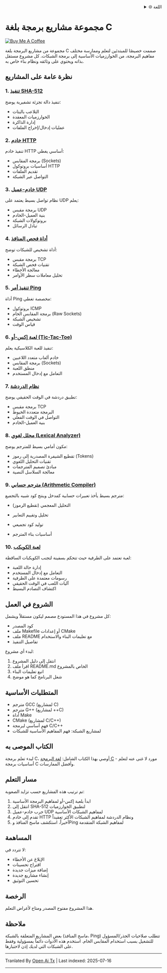 <div align="right">
  <details>
    <summary >🌐 اللغة</summary>
    <div>
      <div align="center">
        <a href="https://openaitx.github.io/view.html?user=dexter-xD&project=project-box&lang=en">English</a>
        | <a href="https://openaitx.github.io/view.html?user=dexter-xD&project=project-box&lang=zh-CN">简体中文</a>
        | <a href="https://openaitx.github.io/view.html?user=dexter-xD&project=project-box&lang=zh-TW">繁體中文</a>
        | <a href="https://openaitx.github.io/view.html?user=dexter-xD&project=project-box&lang=ja">日本語</a>
        | <a href="https://openaitx.github.io/view.html?user=dexter-xD&project=project-box&lang=ko">한국어</a>
        | <a href="https://openaitx.github.io/view.html?user=dexter-xD&project=project-box&lang=hi">हिन्दी</a>
        | <a href="https://openaitx.github.io/view.html?user=dexter-xD&project=project-box&lang=th">ไทย</a>
        | <a href="https://openaitx.github.io/view.html?user=dexter-xD&project=project-box&lang=fr">Français</a>
        | <a href="https://openaitx.github.io/view.html?user=dexter-xD&project=project-box&lang=de">Deutsch</a>
        | <a href="https://openaitx.github.io/view.html?user=dexter-xD&project=project-box&lang=es">Español</a>
        | <a href="https://openaitx.github.io/view.html?user=dexter-xD&project=project-box&lang=it">Itapano</a>
        | <a href="https://openaitx.github.io/view.html?user=dexter-xD&project=project-box&lang=ru">Русский</a>
        | <a href="https://openaitx.github.io/view.html?user=dexter-xD&project=project-box&lang=pt">Português</a>
        | <a href="https://openaitx.github.io/view.html?user=dexter-xD&project=project-box&lang=nl">Nederlands</a>
        | <a href="https://openaitx.github.io/view.html?user=dexter-xD&project=project-box&lang=pl">Polski</a>
        | <a href="https://openaitx.github.io/view.html?user=dexter-xD&project=project-box&lang=ar">العربية</a>
        | <a href="https://openaitx.github.io/view.html?user=dexter-xD&project=project-box&lang=fa">فارسی</a>
        | <a href="https://openaitx.github.io/view.html?user=dexter-xD&project=project-box&lang=tr">Türkçe</a>
        | <a href="https://openaitx.github.io/view.html?user=dexter-xD&project=project-box&lang=vi">Tiếng Việt</a>
        | <a href="https://openaitx.github.io/view.html?user=dexter-xD&project=project-box&lang=id">Bahasa Indonesia</a>
      </div>
    </div>
  </details>
</div>

# مجموعة مشاريع برمجة بلغة C

[![Buy Me A Coffee](https://www.buymeacoffee.com/assets/img/custom_images/orange_img.png)](https://buymeacoffee.com/trish07)

مجموعة من مشاريع البرمجة بلغة C صممت خصيصًا للمبتدئين لتعلم وممارسة مختلف مفاهيم البرمجة، من الخوارزميات الأساسية إلى برمجة الشبكات. كل مشروع مستقل بذاته ويحتوي على وثائقه ونظام بناء خاص به.

## نظرة عامة على المشاريع

### 1. [تنفيذ SHA-512](SHA-512/)
تنفيذ دالة تجزئة تشفيرية يوضح:
- التلاعب بالبتات
- الخوارزميات المعقدة
- إدارة الذاكرة
- عمليات إدخال/إخراج الملفات

### 2. [خادم HTTP](http-server/)
تنفيذ خادم HTTP أساسي يغطي:
- برمجة المقابس (Sockets)
- أساسيات بروتوكول HTTP
- تقديم الملفات
- التواصل عبر الشبكة

### 3. [خادم-عميل UDP](udp-server-client/)
نظام تواصل بسيط يعتمد على UDP يعلم:
- برمجة مقبس UDP
- بنية العميل-الخادم
- بروتوكولات الشبكة
- تبادل الرسائل

### 4. [أداة فحص المنافذ](port-scanner/)
أداة تشخيص للشبكات توضح:
- برمجة مقبس TCP
- تقنيات فحص الشبكة
- معالجة الأخطاء
- تحليل معاملات سطر الأوامر

### 5. [تنفيذ أمر Ping](ping/)
أداة Ping مخصصة تغطي:
- بروتوكول ICMP
- برمجة المقابس الخام (Raw Sockets)
- تشخيص الشبكة
- قياس الوقت

### 6. [لعبة إكس-أو (Tic-Tac-Toe)](tic-tac-toe/)
تنفيذ للعبة الكلاسيكية يعلم:
- خادم ألعاب متعدد اللاعبين
- برمجة المقابس (Sockets)
- منطق اللعبة
- التعامل مع إدخال المستخدم

### 7. [نظام الدردشة](chat-system/)
تطبيق دردشة في الوقت الحقيقي يوضح:
- برمجة مقبس TCP
- البرمجة متعددة الخيوط
- التواصل في الوقت الفعلي
- بنية العميل-الخادم

### 8. [محلل لغوي (Lexical Analyzer)](lexical-analyser/)
مكون أمامي بسيط للمترجم يوضح:
- تقطيع الشيفرة المصدرية إلى رموز (Tokens)
- تقنيات التحليل اللغوي
- مبادئ تصميم المترجمات
- معالجة السلاسل النصية

### 9. [مترجم حسابي (Arithmetic Compiler)](arithmetic-compiler/)
مترجم بسيط يأخذ تعبيرات حسابية كمدخل وينتج كود شبيه بالتجميع:
- التحليل المعجمي (تقطيع الرموز)
- تحليل وتقييم التعابير
- توليد كود تجميعي

- أساسيات بناء المترجم

### 10. [لعبة الكويكب](asteroid-game/)
لعبة تعتمد على الطرفية حيث تتحكم بسفينة لتجنب الكويكبات الساقطة:

- إدارة حالة اللعبة
- التعامل مع إدخال المستخدم
- رسومات معتمدة على الطرفية
- آليات اللعب في الوقت الحقيقي
- اكتشاف التصادم البسيط

## الشروع في العمل

كل مشروع في هذا المستودع مصمم ليكون مستقلاً ويشمل:
- كود المصدر
- ملف Makefile أو إعدادات CMake
- ملف README مع تعليمات البناء والاستخدام
- تفاصيل التنفيذ

لبدء أي مشروع:
1. انتقل إلى دليل المشروع
2. اقرأ ملف README.md الخاص بالمشروع
3. اتبع تعليمات البناء
4. شغل البرنامج كما هو موضح

## المتطلبات الأساسية

- مترجم GCC (لمشاريع C)
- مترجم G++ (لمشاريع ++C)
- أداة Make
- CMake (لمشاريع C/C++)
- فهم أساسي لبرمجة C/C++
- لمشاريع الشبكة: فهم المفاهيم الأساسية للشبكات

## الكتاب الموصى به

لبدء تعلم برمجة C، أوصي بهذا الكتاب الشامل:
[لغة البرمجة C](https://amzn.to/3F2Y1Zl) - مورد لا غنى عنه لتعلم أساسيات برمجة C وأفضل الممارسات.

## مسار التعلم

تم ترتيب هذه المشاريع حسب تزايد الصعوبة:

1. ابدأ بلعبة إكس-أو لمفاهيم البرمجة الأساسية
2. انتقل إلى SHA-512 لتطبيق الخوارزميات
3. جرب خادم-عميل UDP لمفاهيم الشبكات الأساسية
4. تقدم إلى خادم HTTP ونظام الدردشة لمفاهيم الشبكات الأكثر تعقيداً
5. أخيراً، استكشف ماسح المنافذ وPing لمفاهيم الشبكة المتقدمة

## المساهمة

لا تتردد في:
- الإبلاغ عن الأخطاء
- اقتراح تحسينات
- إضافة ميزات جديدة
- إنشاء مشاريع جديدة
- تحسين التوثيق

## الرخصة

هذا المشروع مفتوح المصدر ومتاح لأغراض التعلم.

## ملاحظة

بعض المشاريع المتعلقة بالشبكة (ماسح المنافذ، Ping) تتطلب صلاحيات الجذر/المسؤول للتشغيل بسبب استخدام المقابس الخام. استخدم هذه الأدوات دائماً بمسؤولية وفقط على الشبكات التي لديك إذن لاختبارها.


---

Tranlated By [Open Ai Tx](https://github.com/OpenAiTx/OpenAiTx) | Last indexed: 2025-07-16

---